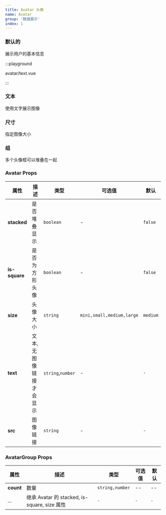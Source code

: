 ```yaml
---
title: Avatar 头像
name: Avatar
group: '数据展示'
index: 1
---
```


### 默认的

展示用户的基本信息

:::playground

avatar/text.vue

:::

### 文本

使用文字展示图像

### 尺寸

指定图像大小

### 组

多个头像框可以堆叠在一起

### Avatar Props

| 属性          | 描述                    | 类型              | 可选值                    | 默认     |
| ------------- | ----------------------- | ----------------- | ------------------------- | -------- |
| **stacked**   | 是否堆叠显示            | `boolean`         | -                         | `false`  |
| **is-square** | 是否为方形头像          | `boolean`         | -                         | `false`  |
| **size**      | 头像大小                | `string`          | `mini,small,medium,large` | `medium` |
| **text**      | 文本,无图像链接才会显示 | `string`,`number` | -                         | `-`      |
| **src**       | 图像链接                | `string`          | -                         | `-`      |

### AvatarGroup Props

| 属性      | 描述                                         | 类型            | 可选值 | 默认 |
| --------- | -------------------------------------------- | --------------- | ------ | ---- |
| **count** | 数量                                         | `string,number` | --     | --   |
| ...       | 继承 Avatar 的 stacked, is-square, size 属性 | `-`             | `-`    | `-`  |
